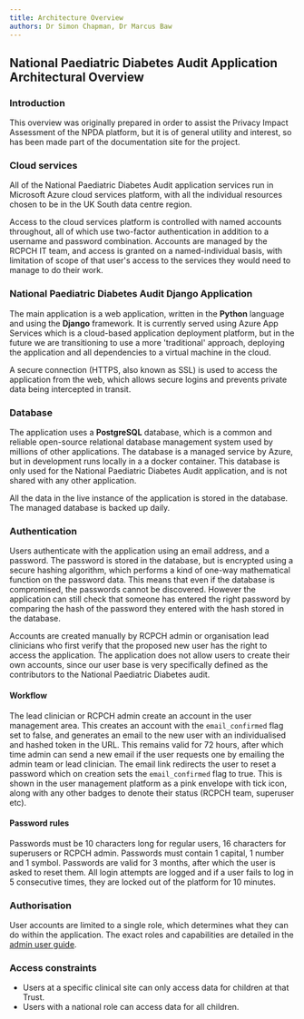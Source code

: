 ```yaml
---
title: Architecture Overview
authors: Dr Simon Chapman, Dr Marcus Baw
---
```


## National Paediatric Diabetes Audit Application Architectural Overview

### Introduction

This overview was originally prepared in order to assist the Privacy Impact Assessment of the NPDA platform, but it is of general utility and interest, so has been made part of the documentation site for the project.

### Cloud services

All of the National Paediatric Diabetes Audit application services run in Microsoft Azure cloud services platform, with all the individual resources chosen to be in the UK South data centre region.

Access to the cloud services platform is controlled with named accounts throughout, all of which use two-factor authentication in addition to a username and password combination. Accounts are managed by the RCPCH IT team, and access is granted on a named-individual basis, with limitation of scope of that user's access to the services they would need to manage to do their work.

### National Paediatric Diabetes Audit Django Application

The main application is a web application, written in the **Python** language and using the **Django** framework. It is currently served using Azure App Services which is a cloud-based application deployment platform, but in the future we are transitioning to use a more 'traditional' approach, deploying the application and all dependencies to a virtual machine in the cloud.

A secure connection (HTTPS, also known as SSL) is used to access the application from the web, which allows secure logins and prevents private data being intercepted in transit.

### Database

The application uses a **PostgreSQL** database, which is a common and reliable open-source relational database management system used by millions of other applications. The database is a managed service by Azure, but in development runs locally in a a docker container. This database is only used for the National Paediatric Diabetes Audit application, and is not shared with any other application.

All the data in the live instance of the application is stored in the database. The managed  database is backed up daily.

### Authentication

Users authenticate with the application using an email address, and a password. The password is stored in the database, but is encrypted using a secure hashing algorithm, which performs a kind of one-way mathematical function on the password data. This means that even if the database is compromised, the passwords cannot be discovered. However the application can still check that someone has entered the right password by comparing the hash of the password they entered with the hash stored in the database.

Accounts are created manually by RCPCH admin or organisation lead clinicians who first verify that the proposed new user has the right to access the application. The application does not allow users to create their own accounts, since our user base is very specifically defined as the contributors to the National Paediatric Diabetes audit.

#### Workflow

The lead clinician or RCPCH admin create an account in the user management area. This creates an account with the `email_confirmed` flag set to false, and generates an email to the new user with an individualised and hashed token in the URL. This remains valid for 72 hours, after which time admin can send a new email if the user requests one by emailing the admin team or lead clinician. The email link redirects the user to reset a password which on creation sets the `email_confirmed` flag to true. This is shown in the user management platform as a pink envelope with tick icon, along with any other badges to denote their status (RCPCH team, superuser etc).

#### Password rules

Passwords must be 10 characters long for regular users, 16 characters for superusers or RCPCH admin. Passwords must contain 1 capital, 1 number and 1 symbol. Passwords are valid for 3 months, after which the user is asked to reset them. All login attempts are logged and if a user fails to log in 5 consecutive times, they are locked out of the platform for 10 minutes.

### Authorisation

User accounts are limited to a single role, which determines what they can do within the application. The exact roles and capabilities are detailed in the [admin user guide](../developer/users.md).

### Access constraints

* Users at a specific clinical site can only access data for children at that Trust.
* Users with a national role can access data for all children.
